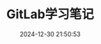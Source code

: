 ---
pageComponent:
  name: Catalogue
  data:
    path: 01.运维/08.GitLab学习笔记
    description: 尚记时，记之
title: GitLab学习笔记
date: 2024-12-30 21:50:53
permalink: /gitlab/
sidebar: false
article: false
comment: false
editLink: false
---